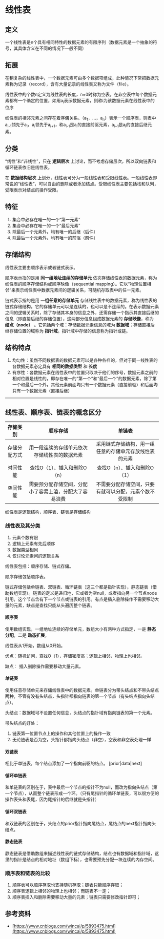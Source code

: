 # 线性表

## 定义

一个线性表是n个具有相同特性的数据元素的有限序列（数据元素是一个抽象的符号，其具体含义在不同的情况下一般不同）

## 拓展

在稍复杂的线性表中，一个数据元素可由多个数据项组成，此种情况下常把数据元素称为记录（record），含有大量记录的线性表又称为文件（file）。

线性表中的个数n定义为线性表的长度，n=0时称为空表。在非空表中每个数据元素都有一个确定的位置，如用a<sub>i</sub>表示数据元素，则称i为该数据元素在线性表中的位序

线性表的相邻元素之间存在着序偶关系。（a<sub>1</sub>，...，a<sub>n</sub>）表示一个顺序表，则表中a<sub>i-1</sub>领先于a<sub>i</sub>，a<sub>i</sub>领先于a<sub>i+1</sub>，称a<sub>i-1</sub>是a<sub>i</sub>的直接前驱元素，a<sub>i+1</sub>是a<sub>i</sub>的直接后继元素。

## 分类

“线性”和“非线性”，只在 **逻辑层次** 上讨论，而不考虑存储层次，所以双向链表和循环链表依旧是线性表。

在 **数据结构层次** 上划分，线性表可分为一般线性表和受限线性表。一般线性表即常说的“线性表”，可以自由的删除或者添加结点。受限线性表主要包括栈和队列，受限表示对结点的操作受限。

## 特征

1. 集合中必存在唯一的一个“第一元素”
1. 集合中必存在唯一的一个“最后元素”
1. 除最后一个元素外，均有唯一的后继（后件）
1. 除最后一个元素外，均有唯一的前驱（前件）

## 存储结构

线性表主要由顺序表示或者链式表示。

顺序表示指的是用 **同一组地址连续的存储单元** 依次存储线性表的数据元素，称为线性表的顺序存储结构或顺序映像（sequential mapping）。它以“物理位置相邻”来表示线性表中数据元素间的逻辑关系，可随机存取表中的任一元素。

链式表示指的是用 **一组任意的存储单元** 存储线性表中的数据元素，称为线性表的链式存储结构。它的存储单元可以是连续的，也可以是不连续的。在表示数据元素之间的逻辑关系时，除了存储其本身的信息之外，还需存储一个指示其直接后继的信息（即直接后继的存储位置），这两部分信息组成数据元素的 **存储映像**，称为 **结点（node）** 。它包括两个域：存储数据元素信息的域为 **数据域**；存储直接后继存储位置的域称为 **指针域**。指针域中存储的信息称为指针或链。

## 结构特点

1. 均匀性：虽然不同数据表的数据元素可以是各种各样的，但对于同一线性表的各数据元素必定具有 **相同的数据类型** 和 **长度**
1. 有序性：各数据元素在线性表中的位置只取决于他们的序号，数据元素之前的相对位置是线性的，即存在唯一的“第一个”和“最后一个”的数据元素，除了第一个和最后一个外，其他元素前面均只有一个数据元素（直接前驱）和后面均只有一个数据元素（直接后继）

---

## 线性表、顺序表、链表的概念区分

|存储类别|顺序存储|单链表|
|:-:|:-:|:-:|
|存储分配方式|用一段连续的存储单元依次存储线性表的数据元素|采用链式存储结构，用一组任意的存储单元存放线性表的元素|
|时间性能|查找O（1）、插入和删除O（n）|查找O（n）、插入和删除O（1）|
|空间性能|需要预分配存储空间，分配小了容易上溢，分配大了容易浪费|不需要分配存储空间，只要有就可以分配，元素个数不受限制|

线性表是逻辑结构，顺序表、链表是存储结构

### 线性表及其分类

1. 元素个数有限
1. 逻辑上元素有先后顺序
1. 数据类型相同
1. 仅讨论元素间的逻辑关系

线性表包括：顺序存储、链式存储。

顺序存储包括顺序表。

链式存储包括单链表、双链表、循环链表（这三个都是指针实现），静态链表（借助数组实现）。链表的定义是递归地，它或者为空null，或者指向另一个节点node引用，这个节点含有下一个节点或链表的引用。有点是插入删除操作不需要移动大量的元素，缺点是查找只能从头遍历整个链表。

#### 顺序表

使用数组实现，一组地址连续的存储单元，数组大小有两种方式指定，一是 **静态分配**，二是 **动态扩展**。

线性表从1开始，数组从0开始。

优点：随机访问，查找O（1），存储密度高；逻辑上相邻，物理上也相邻。

缺点： 插入删除操作需要移动大量元素。

#### 单链表

使用任意存储单元来存储线性表中的数据元素。单链表分为带头结点和不带头结点两种，不管有没有头结点，头指针都指向链表的第一个节点（有头结点指向头结点）。

头结点：数据域可不设置任何信息，头结点的指针域有指向链表的第一个元素。

带头结点的好处：

1. 链表第一位置节点上的操作和其他位置上的操作一致
1. 无论链表是否为空，头指针都指向头结点（非空），空表和非空表处理一样

#### 双链表

相比于单链表，每个结点添加了一个指向前驱的结点。 [prior|data|next]

#### 循环单链表

和单链表的区别在于，表中最后一个节点的指针不为null，而改为指向头结点（第一个节点），从而整个链表形成一个环。（只有尾指针的循环单链表，可以很方便的操作表头和表尾，因为尾指针的后继就是头指针）

#### 循环双链表

和双链表的区别在于，头结点的prior指针指向尾结点，尾结点的next指针指向头结点。

#### 静态链表

静态链表是借助数组来描述线性表的链式存储结构，结点也有数据域和指针域，这里的指针是结点的相对地址（数组下标），也需要预先分配一块连续的内存空间。


### 顺序表和链表的比较

1. 顺序表可以顺序存取也支持随机存取；链表只能顺序存取；
1. 顺序表逻辑上相邻的物理上也相邻；而链表不一定；
1. 顺序表插入和删除需要移动大量的元素；链表只需要修改指针即可；


## 参考资料

- [https://www.cnblogs.com/wincai/p/5893475.html](https://www.cnblogs.com/wincai/p/5893475.html)
